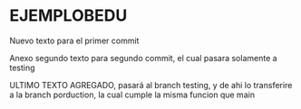 # EJEMPLOBEDU

Nuevo texto para el primer commit

Anexo segundo texto para segundo commit, el cual pasara solamente a testing

ULTIMO TEXTO AGREGADO, pasará al branch testing, y de ahi lo transferire a la branch porduction, la cual cumple la misma funcion que main